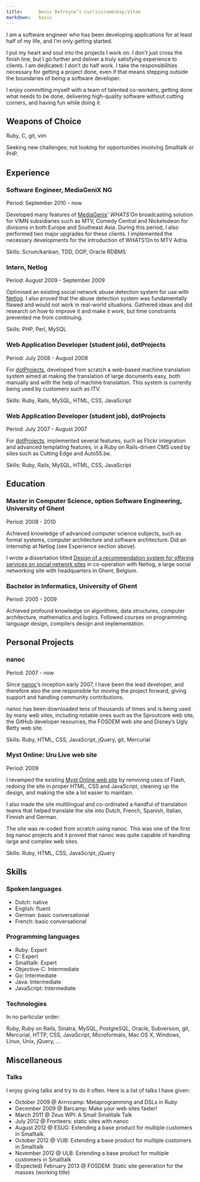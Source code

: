 ```yaml
---
title:      Denis Defreyne’s Curriculum&nbsp;Vitae
markdown:   basic
---
```


I am a software engineer who has been developing applications for at least half of my life, and I’m only getting started.

I put my heart and soul into the projects I work on. I don’t just cross the finish line, but I go further and deliver a truly satisfying experience to clients. I am dedicated: I don’t do half work. I take the responsibilities necessary for getting a project done, even if that means stepping outside the boundaries of being a software developer.

I enjoy committing myself with a team of talented co-workers, getting done what needs to be done, delivering high-quality software without cutting corners, and having fun while doing it.

Weapons of Choice
-----------------

Ruby, C, git, vim

Seeking new challenges; not looking for opportunities involving Smalltalk or PHP.

Experience
----------

### Software Engineer, MediaGeniX NG

Period: September 2010 - now

Developed many features of [MediaGenix](http://mediagenix.tv)’ _WHATS’On_ broadcasting solution for VIMN subsidiaries such as MTV, Comedy Central and Nickelodeon for divisions in both Europe and Southeast Asia. During this period, I also performed two major upgrades for these clients. I implemented the necessary developments for the introduction of WHATS’On to MTV Adria.

Skills: Scrum/kanban, TDD, OOP, Oracle RDBMS

### Intern, Netlog

Period: August 2009 - September 2009

Optimised an existing social network abuse detection system for use with [Netlog](http://netlog.com/). I also proved that the abuse detection system was fundamentally flawed and would not work in real-world situations. Gathered ideas and did research on how to improve it and make it work, but time constraints prevented me from continuing.

Skills: PHP, Perl, MySQL

### Web Application Developer (student job), dotProjects

Period: July 2008 - August 2008

For [dotProjects](http://dotprojects.be/), developed from scratch a web-based machine translation system aimed at making the translation of large documents easy, both manually and with the help of machine translation. This system is currently being used by customers such as ITV.

Skills: Ruby, Rails, MySQL, HTML, CSS, JavaScript

### Web Application Developer (student job), dotProjects

Period: July 2007 - August 2007

For [dotProjects](http://dotprojects.be/), implemented several features, such as Flickr integration and advanced templating features, in a Ruby on Rails-driven CMS used by sites such as Cutting Edge and Auto55.be.

Skills: Ruby, Rails, MySQL, HTML, CSS, JavaScript

Education
---------

### Master in Computer Science, option Software Engineering, University of Ghent

Period: 2008 - 2010

Achieved knowledge of advanced computer science subjects, such as formal systems, computer architecture and software architecture. Did an internship at Netlog (see Experience section above).

I wrote a dissertation titled [Design of a recommendation system for offering services on social network sites](http://stoneship.org/pub/thesis.pdf) in co-operation with Netlog, a large social networking site with headquarters in Ghent, Belgium.

### Bachelor in Informatics, University of Ghent

Period: 2005 - 2009

Achieved profound knowledge on algorithms, data structures, computer architecture, mathematics and logics. Followed  courses on programming language design, compilers design and implementation.

Personal Projects
-----------------

### nanoc

Period: 2007 - now

Since [nanoc](http://nanoc.ws/)’s inception early 2007, I have been the lead developer, and therefore also the one responsible for moving the project forward, giving support and handling community contributions.

nanoc has been downloaded tens of thousands of times and is being used by many web sites, including notable ones such as the Sproutcore web site, the GitHub developer resources, the FOSDEM web site and Disney’s Ugly Betty web site.

Skills: Ruby, HTML, CSS, JavaScript, jQuery, git, Mercurial

### Myst Online: Uru Live web site

Period: 2009

I revamped the existing [Myst Online web site](http://mystonline.com/) by removing uses of Flash, redoing the site in proper HTML, CSS and JavaScript, cleaning up the design, and making the site a lot easier to maintain.

I also made the site multilingual and co-ordinated a handful of translation teams that helped translate the site into Dutch, French, Spanish, Italian, Finnish and German.

The site was re-coded from scratch using nanoc. This was one of the first big nanoc projects and it proved that nanoc was quite capable of handling large and complex web sites.

Skills: Ruby, HTML, CSS, JavaScript, jQuery

Skills
------

### Spoken languages

* Dutch: native
* English: fluent
* German: basic conversational
* French: basic conversational

### Programming languages

* Ruby: Expert
* C: Expert
* Smalltalk: Expert
* Objective-C: Intermediate
* Go: Intermediate
* Java: Intermediate
* JavaScript: Intermediate

### Technologies

In no particular order:

Ruby, Ruby on Rails, Sinatra, MySQL, PostgreSQL, Oracle, Subversion, git, Mercurial, HTTP, CSS, JavaScript, Microformats, Mac OS X, Windows, Linux, Unix, jQuery, …

Miscellaneous
-------------

### Talks

I enjoy giving talks and try to do it often. Here is a list of talks I have given:

* October 2009 @ Arrrrcamp: Metaprogramming and DSLs in Ruby
* December 2009 @ Barcamp: Make your web sites faster!
* March 2011 @ Zeus WPI: A Small Smalltalk Talk
* July 2012 @ Fronteers: static sites with nanoc
* August 2012 @ ESUG: Extending a base product for multiple customers in Smalltalk
* October 2012 @ VUB: Extending a base product for multiple customers in Smalltalk
* November 2012 @ ULB: Extending a base product for multiple customers in Smalltalk
* (Expected) February 2013 @ FOSDEM: Static site generation for the masses (working title)
